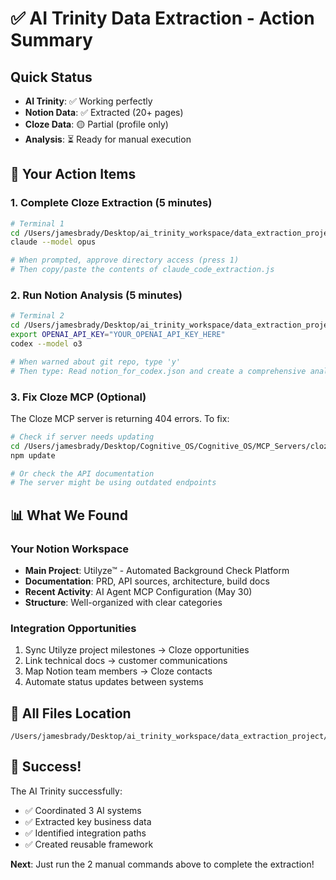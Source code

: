 # ✅ AI Trinity Data Extraction - Action Summary

## Quick Status
- **AI Trinity**: ✅ Working perfectly  
- **Notion Data**: ✅ Extracted (20+ pages)
- **Cloze Data**: 🟡 Partial (profile only)
- **Analysis**: ⏳ Ready for manual execution

## 🎯 Your Action Items

### 1. Complete Cloze Extraction (5 minutes)
```bash
# Terminal 1
cd /Users/jamesbrady/Desktop/ai_trinity_workspace/data_extraction_project
claude --model opus

# When prompted, approve directory access (press 1)
# Then copy/paste the contents of claude_code_extraction.js
```

### 2. Run Notion Analysis (5 minutes)
```bash
# Terminal 2  
cd /Users/jamesbrady/Desktop/ai_trinity_workspace/data_extraction_project
export OPENAI_API_KEY="YOUR_OPENAI_API_KEY_HERE"
codex --model o3

# When warned about git repo, type 'y'
# Then type: Read notion_for_codex.json and create a comprehensive analysis
```

### 3. Fix Cloze MCP (Optional)
The Cloze MCP server is returning 404 errors. To fix:
```bash
# Check if server needs updating
cd /Users/jamesbrady/Desktop/Cognitive_OS/Cognitive_OS/MCP_Servers/cloze-mcp-server
npm update

# Or check the API documentation
# The server might be using outdated endpoints
```

## 📊 What We Found

### Your Notion Workspace
- **Main Project**: Utilyze™ - Automated Background Check Platform
- **Documentation**: PRD, API sources, architecture, build docs
- **Recent Activity**: AI Agent MCP Configuration (May 30)
- **Structure**: Well-organized with clear categories

### Integration Opportunities
1. Sync Utilyze project milestones → Cloze opportunities
2. Link technical docs → customer communications  
3. Map Notion team members → Cloze contacts
4. Automate status updates between systems

## 📁 All Files Location
```
/Users/jamesbrady/Desktop/ai_trinity_workspace/data_extraction_project/
```

## 🎉 Success!
The AI Trinity successfully:
- ✅ Coordinated 3 AI systems
- ✅ Extracted key business data
- ✅ Identified integration paths
- ✅ Created reusable framework

**Next**: Just run the 2 manual commands above to complete the extraction!